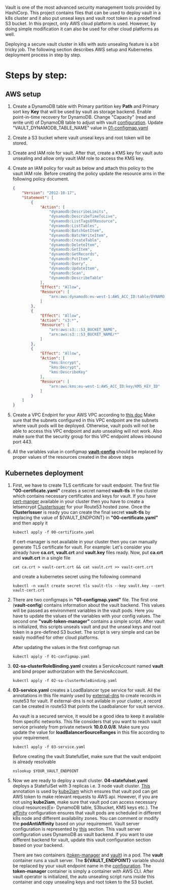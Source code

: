 Vault is one of the most advanced security management tools provided by HashiCorp. This 
project contains files that can be used to deploy vault in a k8s cluster and it also put
unseal keys and vault root token in a predefined S3 bucket. In this project, only AWS 
cloud platform is used. However, by doing simple modification it can also
be used for other cloud platforms as well. 

Deploying a secure vault cluster in k8s with auto unsealing feature is a bit tricky job. The following section describes
AWS setup and Kubernetes deployment process in step by step.  

Steps by step:
===============

AWS setup 
---------

1. Create a DynamoDB table with Primary partition key **Path** and Primary sort key	**Key** that will be used by vault 
   as storage backend. Enable point-in-time recovery for DynamoDB. Change "Capacity" (read and write unit) of DynamoDB 
   table to adjust with vault [configuration](https://github.com/Sakib37/DevOps/blob/master/security_services/vault-k8s/04-statefulset.yaml#L79-L80). 
   Update "VAULT_DYNAMODB_TABLE_NAME" value in [01-configmap.yaml](https://github.com/Sakib37/DevOps/blob/master/security_services/vault-k8s/01-configmap.yaml#L8)
   
   
2. Create a S3 bucket where vault unseal keys and root token will be stored. 

3. Create and IAM role for vault. After that, create a KMS key for vault auto unsealing and allow only vault IAM role 
   to access the KMS key. 
   
4. Create an IAM policy for vault as below and attach this policy to the vault IAM role. Before creating the policy update
   the resource arns in the following policy document. 


    ```json
    {
        "Version": "2012-10-17",
        "Statement": [
            {
                "Action": [
                    "dynamodb:DescribeLimits",
                    "dynamodb:DescribeTimeToLive",
                    "dynamodb:ListTagsOfResource",
                    "dynamodb:ListTables",
                    "dynamodb:BatchGetItem",
                    "dynamodb:BatchWriteItem",
                    "dynamodb:CreateTable",
                    "dynamodb:DeleteItem",
                    "dynamodb:GetItem",
                    "dynamodb:GetRecords",
                    "dynamodb:PutItem",
                    "dynamodb:Query",
                    "dynamodb:UpdateItem",
                    "dynamodb:Scan",
                    "dynamodb:DescribeTable"
                ],
                "Effect": "Allow",
                "Resource": [
                    "arn:aws:dynamodb:eu-west-1:AWS_ACC_ID:table/DYNAMO_TABLE_NAME"
                ]
            },
            {
                "Effect": "Allow",
                "Action": "s3:*",
                "Resource": [
                    "arn:aws:s3:::S3_BUCKET_NAME",
                    "arn:aws:s3:::S3_BUCKET_NAME/*"
                ]
            },
            {
                "Effect": "Allow",
                "Action": [
                    "kms:Encrypt",
                    "kms:Decrypt",
                    "kms:DescribeKey"
                ],
                "Resource": [
                    "arn:aws:kms:eu-west-1:AWS_ACC_ID:key/KMS_KEY_ID"
                ]
            }
        ]
    }
    ```

5. Create a VPC Endpint for your AWS VPC according to [this doc](https://docs.aws.amazon.com/kms/latest/developerguide/kms-vpc-endpoint.html)
   Make sure that the subnets configured in this VPC endpoint are the subnets where vault pods will be deployed. Otherwise,
   vault pods will not be able to access this VPC endpoint and auto unsealing will not work. Also make sure that the security
   group for this VPC endpoint allows inbound port 443. 
   
6. All the variables value in configmap **[vault-config](01-configmap.yaml#L7-L12)** should be replaced by proper values of the resources created in
   the above steps

Kubernetes deployment 
----------------------

1. First, we have to create TLS certificate for vault endpoint. The first file 
**"00-certificate.yaml"** creates a secret named **vault-tls** in the cluster which contains
necessary certificates and keys for vault. If you have [cert-manger](https://github.com/jetstack/cert-manager) 
available in your cluster then you have to create a letsencrypt [ClusterIssuer](https://docs.cert-manager.io/en/latest/reference/clusterissuers.html)
for your Route53 hosted zone. Once the **ClusterIssuer** is ready you can create the
final secret **vault-tls** by replacing the value of ${VAULT_ENDPOINT} in **"00-certificate.yaml"**
and then apply it 

   ```kubectl apply -f 00-certificate.yaml```

    If cert-manager is not available in your cluster then you can manually generate TLS certificate
for vault. For example: Let's consider you already have **ca.crt**, **vault.crt** and **vault.key** files ready. Now, 
put **ca.crt** and **vault.crt** in a single file 

    `cat ca.crt > vault-cert.crt && cat vault.crt >> vault-cert.crt`

    and create a kubernetes secret using the following command 

    `kubectl -n vault create secret tls vault-tls --key vault.key --cert vault-cert.crt`

2. There are two configmaps in **"01-configmap.yaml"** file. The first one (**vault-config**) 
contains information about the vault backend. This values will be passed as environment variables 
in the vault pods. Here you have to update the values of the variables with your config values. 
The second one **"vault-token-manager"** contains a simple script. After vault is initialized, this 
scripts unseals vault and put the unseal keys and root token in a pre-defined S3 bucket. The script is 
very simple and can be easily modified for other cloud platforms. 

    After updating the values in the first configmap run

    ```kubectl apply -f 01-configmap.yaml```
    
3. **02-sa-clusterRoleBinding.yaml** creates a ServiceAccount named **vault** and bind proper authorization with 
the ServiceAccount. 

    ```kubectl apply -f 02-sa-clusterRoleBinding.yaml```

4. **03-service.yaml** creates a LoadBalancer type service for vault. All the annotations in this 
file mainly used by [external-dns](https://github.com/kubernetes-incubator/external-dns) to create records 
in route53 for vault. If external-dns is not avilable in your cluster, a record can be created in route53 
that points the Loadbalancer for vault service.

    As vault is a secured service, it would be a good idea to keep it available from specific networks. This file 
    considers that you want to reach vault service privately from private network **10.0.0.0/8**. Make sure you update
    the value for **loadBalancerSourceRanges** in this file according to your requirement. 
    
    ```kubectl apply -f 03-service.yaml```
    
    Before creating the vault StatefulSet, make sure that the vault endpoint is already resolvable 
    
    ```nslookup $YOUR_VAULT_ENDPOINT```
    
5. Now we are ready to deploy a vault cluster. **04-statefulset.yaml** deploys a StatefulSet with 3 replicas i.e. 3 node
vault cluster. [This](https://github.com/Sakib37/DevOps/blob/master/security_services/vault-k8s/04-statefulset.yaml#L19)
annotation is used by [kube2iam]() which ensures that vault pod can get AWS token to make relevant requests to AWS api. 
However, if you are not using **kube2iam**, make sure that vault pod can access necessary cloud resources(Ex- DynamoDB table,
S3bucket, KMS keys etc.). The [affinity](https://github.com/Sakib37/DevOps/blob/master/security_services/vault-k8s/04-statefulset.yaml#L22-L38)
configuration ensures that vault pods are scheduled in different k8s node and different availability zones. You can comment
or modify the **podAntiAffinity** based on your requirement. Vault server configuration is represented by [this](https://github.com/Sakib37/DevOps/blob/master/security_services/vault-k8s/04-statefulset.yaml#L62-L86)
section. This vault server configuration uses DynamoDB as vault backend. If you want to use different backend for vault, 
update this vault configuration section based on your backend. 

    There are two containers ([token-manager](https://github.com/Sakib37/DevOps/blob/master/security_services/vault-k8s/04-statefulset.yaml#L92-L117)
    and [vault](https://github.com/Sakib37/DevOps/blob/master/security_services/vault-k8s/04-statefulset.yaml#L118-L188))
    in a pod. The **vault** container runs a vault server. The **${VAULT_ENDPOINT}** variable should be replaced by your
    vault endpoint name in the [configuration](https://github.com/Sakib37/DevOps/blob/master/security_services/vault-k8s/04-statefulset.yaml#L126).
    The **token-manager** container is simply a container with AWS CLI. After vault operator is initialized, the auto unsealing
    script runs inside this container and copy unsealing keys and root token to the S3 bucket. 

